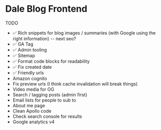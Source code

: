 # Dale Blog Frontend

TODO

- ✅ Rich snippets for blog images / summaries (with Google using the right information) -- next seo?
- ✅ GA Tag
- ✅ Admin tooling
- ✅ Sitemap
- ✅ Format code blocks for readability
- ✅ Fix created date
- ✅ Friendly urls
- Amazon cognito
- Fix preview urls (I think cache invalidation will break things)
- Video media for OG
- Search / tagging posts (admin first)
- Email lists for people to sub to
- About me page
- Clean Apollo code
- Check search console for results
- Google analytics v4
